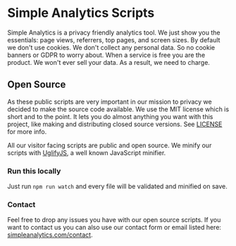 # Simple Analytics Scripts

Simple Analytics is a privacy friendly analytics tool. We just show you the essentials: page views, referrers, top pages, and screen sizes. By default we don't use cookies. We don't collect any personal data. So no cookie banners or GDPR to worry about. When a service is free you are the product. We won't ever sell your data. As a result, we need to charge.

## Open Source

As these public scripts are very important in our mission to privacy we decided to make the source code available. We use the MIT license which is short and to the point. It lets you do almost anything you want with this project, like making and distributing closed source versions. See [LICENSE](LICENSE.md) for more info.

All our visitor facing scripts are public and open source. We minify our scripts with [UglifyJS](http://lisperator.net/uglifyjs/), a well known JavaScript minifier.

### Run this locally

Just run `npm run watch` and every file will be validated and minified on save.

### Contact

Feel free to drop any issues you have with our open source scripts. If you want to contact us you can also use our contact form or email listed here: [simpleanalytics.com/contact](https://simpleanalytics.com/contact).
